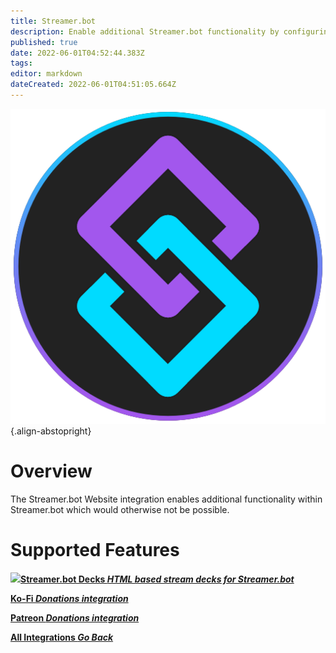 ```yaml
---
title: Streamer.bot
description: Enable additional Streamer.bot functionality by configuring the Streamer.bot Website integration!
published: true
date: 2022-06-01T04:52:44.383Z
tags:
editor: markdown
dateCreated: 2022-06-01T04:51:05.664Z
---
```


![streamerbot.png](/logos/streamerbot.png){.align-abstopright}
# Overview

The Streamer.bot Website integration enables additional functionality within Streamer.bot which would otherwise not be possible.

# Supported Features

<section class="btn-grid my-5">

  [<img src="https://streamer.bot/logo.png"/>**Streamer.bot Decks *HTML based stream decks for Streamer.bot***](/en/Extended-Features/HTML-Decks)

  [<i class="mdi mdi-coffee"></i>**Ko-Fi *Donations integration***](/en/Integrations/Ko-Fi)

  [<i class="mdi mdi-patreon"></i>**Patreon *Donations integration***](/en/Integrations/Patreon)

</section>


<div class="btn-grid my-5">

  [<i class="mdi mdi-chevron-left"></i> **All Integrations *Go Back***](/en/Integrations)

</div>